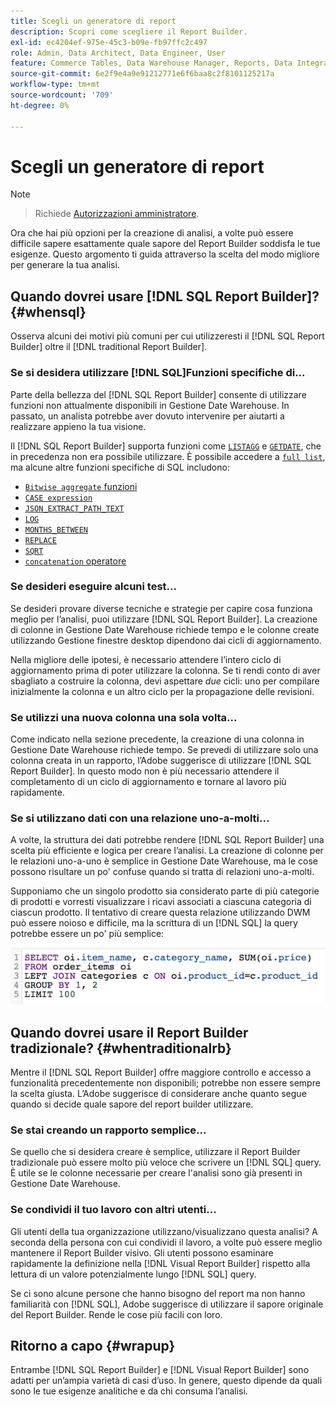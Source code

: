 ```yaml
---
title: Scegli un generatore di report
description: Scopri come scegliere il Report Builder.
exl-id: ec4204ef-975e-45c3-b09e-fb97ffc2c497
role: Admin, Data Architect, Data Engineer, User
feature: Commerce Tables, Data Warehouse Manager, Reports, Data Integration
source-git-commit: 6e2f9e4a9e91212771e6f6baa8c2f8101125217a
workflow-type: tm+mt
source-wordcount: '709'
ht-degree: 0%

---
```


# Scegli un generatore di report

>[!NOTE]
>>Richiede [Autorizzazioni amministratore](../../administrator/user-management/user-management.md).

Ora che hai più opzioni per la creazione di analisi, a volte può essere difficile sapere esattamente quale sapore del Report Builder soddisfa le tue esigenze. Questo argomento ti guida attraverso la scelta del modo migliore per generare la tua analisi.

## Quando dovrei usare [!DNL SQL Report Builder]? {#whensql}

Osserva alcuni dei motivi più comuni per cui utilizzeresti il [!DNL SQL Report Builder] oltre il [!DNL traditional Report Builder].

### Se si desidera utilizzare [!DNL SQL]Funzioni specifiche di...

Parte della bellezza del [!DNL SQL Report Builder] consente di utilizzare funzioni non attualmente disponibili in Gestione Date Warehouse. In passato, un analista potrebbe aver dovuto intervenire per aiutarti a realizzare appieno la tua visione.

Il [!DNL SQL Report Builder] supporta funzioni come [`LISTAGG`](https://docs.aws.amazon.com/redshift/latest/dg/r_LISTAGG.html) e [`GETDATE`](https://docs.aws.amazon.com/redshift/latest/dg/r_GETDATE.html), che in precedenza non era possibile utilizzare. È possibile accedere a [`full list`](https://docs.aws.amazon.com/redshift/latest/dg/c_SQL_functions.html), ma alcune altre funzioni specifiche di SQL includono:

* [`Bitwise aggregate` funzioni](https://docs.aws.amazon.com/redshift/latest/dg/c_bitwise_aggregate_functions.html)
* [`CASE expression`](https://docs.aws.amazon.com/redshift/latest/dg/r_CASE_function.html)
* [`JSON_EXTRACT_PATH_TEXT`](https://docs.aws.amazon.com/redshift/latest/dg/JSON_EXTRACT_PATH_TEXT.html)
* [`LOG`](https://docs.aws.amazon.com/redshift/latest/dg/r_LOG.html)
* [`MONTHS_BETWEEN`](https://docs.aws.amazon.com/redshift/latest/dg/r_MONTHS_BETWEEN_function.html)
* [`REPLACE`](https://docs.aws.amazon.com/redshift/latest/dg/r_REPLACE.html)
* [`SQRT`](https://docs.aws.amazon.com/redshift/latest/dg/r_SQRT.html)
* [`concatenation` operatore](https://docs.aws.amazon.com/redshift/latest/dg/r_concat_op.html)

### Se desideri eseguire alcuni test...

Se desideri provare diverse tecniche e strategie per capire cosa funziona meglio per l’analisi, puoi utilizzare [!DNL SQL Report Builder]. La creazione di colonne in Gestione Date Warehouse richiede tempo e le colonne create utilizzando Gestione finestre desktop dipendono dai cicli di aggiornamento.

Nella migliore delle ipotesi, è necessario attendere l’intero ciclo di aggiornamento prima di poter utilizzare la colonna. Se ti rendi conto di aver sbagliato a costruire la colonna, devi aspettare *due* cicli: uno per compilare inizialmente la colonna e un altro ciclo per la propagazione delle revisioni.

### Se utilizzi una nuova colonna una sola volta...

Come indicato nella sezione precedente, la creazione di una colonna in Gestione Date Warehouse richiede tempo. Se prevedi di utilizzare solo una colonna creata in un rapporto, l’Adobe suggerisce di utilizzare [!DNL SQL Report Builder]. In questo modo non è più necessario attendere il completamento di un ciclo di aggiornamento e tornare al lavoro più rapidamente.

### Se si utilizzano dati con una relazione uno-a-molti...

A volte, la struttura dei dati potrebbe rendere [!DNL SQL Report Builder] una scelta più efficiente e logica per creare l’analisi. La creazione di colonne per le relazioni uno-a-uno è semplice in Gestione Date Warehouse, ma le cose possono risultare un po&#39; confuse quando si tratta di relazioni uno-a-molti.

Supponiamo che un singolo prodotto sia considerato parte di più categorie di prodotti e vorresti visualizzare i ricavi associati a ciascuna categoria di ciascun prodotto. Il tentativo di creare questa relazione utilizzando DWM può essere noioso e difficile, ma la scrittura di un [!DNL SQL] la query potrebbe essere un po&#39; più semplice:

![](../../assets/When_should_I_use_the_RB_2.png)

## Quando dovrei usare il Report Builder tradizionale? {#whentraditionalrb}

Mentre il [!DNL SQL Report Builder] offre maggiore controllo e accesso a funzionalità precedentemente non disponibili; potrebbe non essere sempre la scelta giusta. L’Adobe suggerisce di considerare anche quanto segue quando si decide quale sapore del report builder utilizzare.

### Se stai creando un rapporto semplice...

Se quello che si desidera creare è semplice, utilizzare il Report Builder tradizionale può essere molto più veloce che scrivere un [!DNL SQL] query. È utile se le colonne necessarie per creare l&#39;analisi sono già presenti in Gestione Date Warehouse.

### Se condividi il tuo lavoro con altri utenti...

Gli utenti della tua organizzazione utilizzano/visualizzano questa analisi? A seconda della persona con cui condividi il lavoro, a volte può essere meglio mantenere il Report Builder visivo. Gli utenti possono esaminare rapidamente la definizione nella [!DNL Visual Report Builder] rispetto alla lettura di un valore potenzialmente lungo [!DNL SQL] query.

Se ci sono alcune persone che hanno bisogno del report ma non hanno familiarità con [!DNL SQL], Adobe suggerisce di utilizzare il sapore originale del Report Builder. Rende le cose più facili con loro.

## Ritorno a capo {#wrapup}

Entrambe [!DNL SQL Report Builder] e [!DNL Visual Report Builder] sono adatti per un’ampia varietà di casi d’uso. In genere, questo dipende da quali sono le tue esigenze analitiche e da chi consuma l’analisi.
